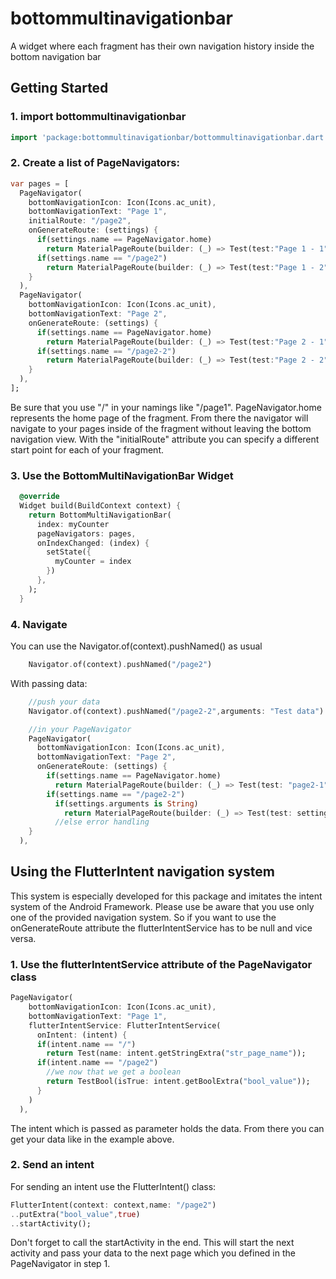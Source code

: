 # bottommultinavigationbar

A widget where each fragment has their own navigation history inside the bottom navigation bar

## Getting Started

### 1. import bottommultinavigationbar

```dart 
import 'package:bottommultinavigationbar/bottommultinavigationbar.dart';
```

### 2. Create a list of PageNavigators:

```dart 
var pages = [
  PageNavigator(
    bottomNavigationIcon: Icon(Icons.ac_unit),
    bottomNavigationText: "Page 1",
    initialRoute: "/page2",
    onGenerateRoute: (settings) {
      if(settings.name == PageNavigator.home)
        return MaterialPageRoute(builder: (_) => Test(test:"Page 1 - 1",index: 0,));
      if(settings.name == "/page2")
        return MaterialPageRoute(builder: (_) => Test(test:"Page 1 - 2",index: 0));
    }
  ),
  PageNavigator(
    bottomNavigationIcon: Icon(Icons.ac_unit),
    bottomNavigationText: "Page 2",
    onGenerateRoute: (settings) {
      if(settings.name == PageNavigator.home)
        return MaterialPageRoute(builder: (_) => Test(test:"Page 2 - 1",index: 1,));
      if(settings.name == "/page2-2")
        return MaterialPageRoute(builder: (_) => Test(test:"Page 2 - 2",index: 1,));
    }
  ),
];
```

Be sure that you use "/" in your namings like "/page1". PageNavigator.home represents the home page of the fragment. From there the navigator will navigate to your pages inside of the fragment without leaving the bottom navigation view. With the "initialRoute" attribute you can specify a different start point for each of your fragment.

### 3. Use the BottomMultiNavigationBar Widget

```dart
  @override
  Widget build(BuildContext context) {
    return BottomMultiNavigationBar(
      index: myCounter
      pageNavigators: pages,
      onIndexChanged: (index) {
        setState({
          myCounter = index
        })
      },
    );
  }
```

### 4. Navigate

You can use the Navigator.of(context).pushNamed() as usual

```dart
    Navigator.of(context).pushNamed("/page2") 
```

With passing data:

```dart
    //push your data
    Navigator.of(context).pushNamed("/page2-2",arguments: "Test data")

    //in your PageNavigator
    PageNavigator(
      bottomNavigationIcon: Icon(Icons.ac_unit),
      bottomNavigationText: "Page 2",
      onGenerateRoute: (settings) {
        if(settings.name == PageNavigator.home)
          return MaterialPageRoute(builder: (_) => Test(test: "page2-1",index: 1,));
        if(settings.name == "/page2-2")
          if(settings.arguments is String)
            return MaterialPageRoute(builder: (_) => Test(test: settings.arguments,index: 1,));
          //else error handling
    }
  ),
```

## Using the FlutterIntent navigation system

This system is especially developed for this package and imitates the intent system of the Android Framework. Please use
be aware that you use only one of the provided navigation system. So if you want to use the onGenerateRoute attribute the flutterIntentService has to be null and vice versa.

### 1. Use the flutterIntentService attribute of the PageNavigator class

```dart
PageNavigator(
    bottomNavigationIcon: Icon(Icons.ac_unit),
    bottomNavigationText: "Page 1",
    flutterIntentService: FlutterIntentService(
      onIntent: (intent) {
      if(intent.name == "/")
        return Test(name: intent.getStringExtra("str_page_name"));
      if(intent.name == "/page2")
        //we now that we get a boolean 
        return TestBool(isTrue: intent.getBoolExtra("bool_value"));
      }
    )
  ),
```

The intent which is passed as parameter holds the data. From there you can get your data like in the example above.

### 2. Send an intent

For sending an intent use the FlutterIntent() class:

```dart 
FlutterIntent(context: context,name: "/page2")
..putExtra("bool_value",true)
..startActivity();
```

Don't forget to call the startActivity in the end. This will start the next activity and pass your data to the next page which you defined in the PageNavigator in step 1.
